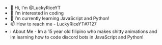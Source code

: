 - 👋 Hi, I’m @LuckyRiceYT
- 👀 I’m interested in coding
- 🌱 I’m currently learning JavaScript and Python!
- 📫 How to reach me - LuckyRiceYT#7127
- ℹ About Me - Im a 15 year old filipino who makes
shitty animations and im learning how to code discord
bots in JavaScript and Python!

<!---
LuckyRiceYT/LuckyRiceYT is a ✨ special ✨ repository because its `README.md` (this file) appears on your GitHub profile.
You can click the Preview link to take a look at your changes.
--->
